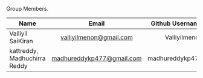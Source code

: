 Group Members.

| Name             | Email           | Github Username  |
| -----------------|:---------------:| ----------------:|
| Valliyil SaiKiran| valliyilmenon@gmail.com | Valliyilmenon |
| kattreddy, Madhuchirra Reddy| madhureddykp477@gmail.com | madhureddykp477 |

